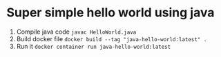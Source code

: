# Super simple hello world using java
1. Compile java code `javac HelloWorld.java`
1. Build docker file `docker build --tag "java-hello-world:latest" .`
1. Run it `docker container run java-hello-world:latest`
